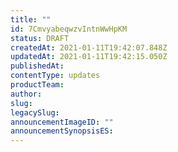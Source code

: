 ```yaml
---
title: ""
id: 7CmvyabeqwzvIntnWwHpKM
status: DRAFT
createdAt: 2021-01-11T19:42:07.848Z
updatedAt: 2021-01-11T19:42:15.050Z
publishedAt: 
contentType: updates
productTeam: 
author: 
slug: 
legacySlug: 
announcementImageID: ""
announcementSynopsisES: 
---
```



